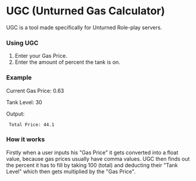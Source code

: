 # UGC (Unturned Gas Calculator)

UGC is a tool made specifically for Unturned Role-play servers.


### Using UGC

1. Enter your Gas Price.
2. Enter the amount of percent the tank is on.


### Example

Current Gas Price: 0.63

Tank Level: 30

Output:

<pre><code> Total Price: 44.1
</code></pre>

### How it works

Firstly when a user inputs his "Gas Price" it gets converted into a float value, because gas prices usually have comma values. UGC then finds out the percent it has to fill by taking 100 (total) and deducting their "Tank Level" which then gets multiplied by the "Gas Price".
